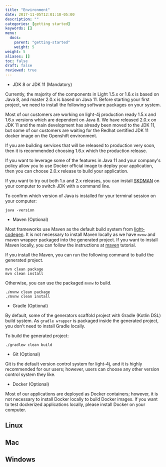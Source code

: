 ```yaml
---
title: "Environment"
date: 2017-11-05T12:01:18-05:00
description: ""
categories: [getting started]
keywords: []
menu:
  docs:
    parent: "getting-started"
    weight: 5
weight: 5
aliases: []
toc: false
draft: false
reviewed: true
---
```


* JDK 8 or JDK 11 (Mandatory)

Currently, the majority of the components in Light 1.5.x or 1.6.x is based on Java 8, and master 2.0.x is based on Java 11. Before starting your first project, we need to install the following software packages on your system. 

Most of our customers are working on light-4j production ready 1.5.x and 1.6.x versions which are dependent on Java 8. We have released 2.0.x on JDK 11 and the main development has already been moved to the JDK 11, but some of our customers are waiting for the Redhat certified JDK 11 docker image on the Openshift environment. 

If you are building services that will be released to production very soon, then it is recommended choosing 1.6.x which the production release. 

If you want to leverage some of the features in Java 11 and your company's policy allow you to use Docker official image to deploy your application, then you can choose 2.0.x release to build your application. 

If you want to try out both 1.x and 2.x releases, you can install [SKDMAN][] on your computer to switch JDK with a command line. 

To confirm which version of Java is installed for your terminal session on your computer:

```
java -version
```

* Maven (Optional)

Most frameworks use Maven as the default build system from [light-codegen][]. It is not necessary to install Maven locally as we have `mvnw` and maven wrapper packaged into the generated project. If you want to install Maven locally, you can follow the instructions at [maven][] tutorial.


If you install the Maven, you can run the following command to build the generated project. 

```
mvn clean package
mvn clean install
```

Otherwise, you can use the packaged `mvnw` to build.

```
./mvnw clean package
./mvnw clean install
```

* Gradle (Optional)

By default, some of the generators scaffold project with Gradle (Kotlin DSL) build system. As `gradle wrapper` is packaged inside the generated project, you don't need to install Gradle locally. 

To build the generated project:

```
./gradlew clean build
```

* Git (Optional)

Git is the default version control system for light-4j, and it is highly recommended for our users; however, users can choose any other version control system they like. 

* Docker (Optional)

Most of our applications are deployed as Docker containers; however, it is not necessary to install Docker locally to build Docker images. If you want to test dockerized applications locally, please install Docker on your computer. 

## Linux

## Mac

## Windows


[SKDMAN]: /tool/sdk/
[light-codegen]: /tool/light-codegen/
[maven]: /tool/maven/


